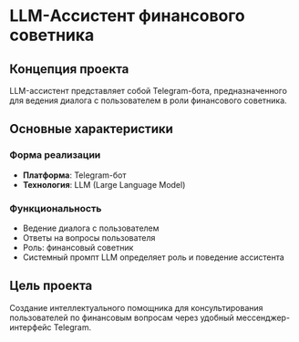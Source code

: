 # LLM-Ассистент финансового советника

## Концепция проекта

LLM-ассистент представляет собой Telegram-бота, предназначенного для ведения диалога с пользователем в роли финансового советника.

## Основные характеристики

### Форма реализации
- **Платформа**: Telegram-бот
- **Технология**: LLM (Large Language Model)

### Функциональность
- Ведение диалога с пользователем
- Ответы на вопросы пользователя
- Роль: финансовый советник
- Системный промпт LLM определяет роль и поведение ассистента

## Цель проекта

Создание интеллектуального помощника для консультирования пользователей по финансовым вопросам через удобный мессенджер-интерфейс Telegram.

